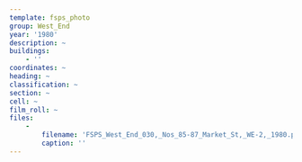 ```yaml
---
template: fsps_photo
group: West_End
year: '1980'
description: ~
buildings:
    - ''
coordinates: ~
heading: ~
classification: ~
section: ~
cell: ~
film_roll: ~
files:
    -
        filename: 'FSPS_West_End_030,_Nos_85-87_Market_St,_WE-2,_1980.png'
        caption: ''
---
```

